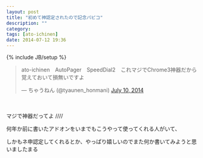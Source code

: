 ```yaml
---
layout: post
title: "初めて神認定されたので記念パピコ"
description: ""
category: 
tags: [ato-ichinen]
date: 2014-07-12 19:36
---
```

{% include JB/setup %}

<blockquote class="twitter-tweet" lang="en"><p>ato-ichinen　AutoPager　SpeedDial2　これマジでChrome3神器だから覚えておいて損無いですよ</p>&mdash; ちゃうねん (@tyaunen_honmani) <a href="https://twitter.com/tyaunen_honmani/statuses/487267388841156608">July 10, 2014</a></blockquote>
<script async src="//platform.twitter.com/widgets.js" charset="utf-8"></script>
　
　

マジで神器だってよ ////

何年か前に書いたアドオンをいまでもこうやって使ってくれる人がいて、

しかもネ申認定してくれるとか、やっぱり嬉しいのでまた何か書いてみようと思いましたまる

　
